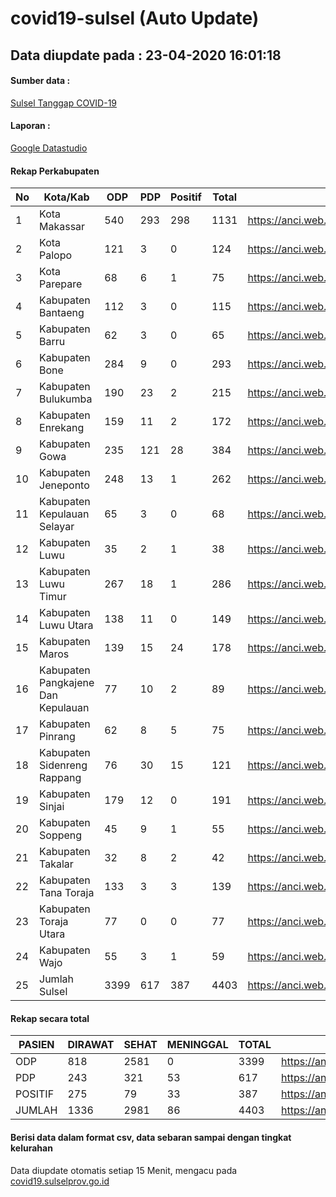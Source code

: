 
# covid19-sulsel (Auto Update)

## Data diupdate pada : 23-04-2020 16:01:18

#### Sumber data :
[Sulsel Tanggap COVID-19](https://covid19.sulselprov.go.id)

#### Laporan :
[Google Datastudio](https://datastudio.google.com/s/uzrboX-8kow)

#### Rekap Perkabupaten 
|No|Kota/Kab|ODP|PDP|Positif|Total|Link|
| --- | --- | --- | --- | --- | --- | --- |
|1|Kota Makassar|540|293|298|1131|https://anci.web.id/cor/kota_makassar|
|2|Kota Palopo|121|3|0|124|https://anci.web.id/cor/kota_palopo|
|3|Kota Parepare|68|6|1|75|https://anci.web.id/cor/kota_parepare|
|4|Kabupaten Bantaeng|112|3|0|115|https://anci.web.id/cor/kabupaten_bantaeng|
|5|Kabupaten Barru|62|3|0|65|https://anci.web.id/cor/kabupaten_barru|
|6|Kabupaten Bone|284|9|0|293|https://anci.web.id/cor/kabupaten_bone|
|7|Kabupaten Bulukumba|190|23|2|215|https://anci.web.id/cor/kabupaten_bulukumba|
|8|Kabupaten Enrekang|159|11|2|172|https://anci.web.id/cor/kabupaten_enrekang|
|9|Kabupaten Gowa|235|121|28|384|https://anci.web.id/cor/kabupaten_gowa|
|10|Kabupaten Jeneponto|248|13|1|262|https://anci.web.id/cor/kabupaten_jeneponto|
|11|Kabupaten Kepulauan Selayar|65|3|0|68|https://anci.web.id/cor/kabupaten_kepulauan_selayar|
|12|Kabupaten Luwu|35|2|1|38|https://anci.web.id/cor/kabupaten_luwu|
|13|Kabupaten Luwu Timur|267|18|1|286|https://anci.web.id/cor/kabupaten_luwu_timur|
|14|Kabupaten Luwu Utara|138|11|0|149|https://anci.web.id/cor/kabupaten_luwu_utara|
|15|Kabupaten Maros|139|15|24|178|https://anci.web.id/cor/kabupaten_maros|
|16|Kabupaten Pangkajene Dan Kepulauan|77|10|2|89|https://anci.web.id/cor/kabupaten_pangkajene_dan_kepulauan|
|17|Kabupaten Pinrang|62|8|5|75|https://anci.web.id/cor/kabupaten_pinrang|
|18|Kabupaten Sidenreng Rappang|76|30|15|121|https://anci.web.id/cor/kabupaten_sidenreng_rappang|
|19|Kabupaten Sinjai|179|12|0|191|https://anci.web.id/cor/kabupaten_sinjai|
|20|Kabupaten Soppeng|45|9|1|55|https://anci.web.id/cor/kabupaten_soppeng|
|21|Kabupaten Takalar|32|8|2|42|https://anci.web.id/cor/kabupaten_takalar|
|22|Kabupaten Tana Toraja|133|3|3|139|https://anci.web.id/cor/kabupaten_tana_toraja|
|23|Kabupaten Toraja Utara|77|0|0|77|https://anci.web.id/cor/kabupaten_toraja_utara|
|24|Kabupaten Wajo|55|3|1|59|https://anci.web.id/cor/kabupaten_wajo|
|25|Jumlah Sulsel|3399|617|387|4403|https://anci.web.id/cor/jumlah_sulsel|

#### Rekap secara total

| PASIEN | DIRAWAT | SEHAT | MENINGGAL | TOTAL | LINK |
| ---- | -------- | ---- | ---- |  ---- | ---- |
| ODP | 818 | 2581 | 0 | 3399 | https://anci.web.id/cor/odp_detail.html |
| PDP | 243 | 321 | 53 | 617 | https://anci.web.id/cor/pdp_detail.html |
| POSITIF | 275 | 79 | 33 | 387 | https://anci.web.id/cor/positif_detail.html |
| JUMLAH | 1336 | 2981 | 86 | 4403 | https://anci.web.id/cor/jumlah_sulsel/ |

 
#### Berisi data dalam format csv, data sebaran sampai dengan tingkat kelurahan

Data diupdate otomatis setiap 15 Menit, mengacu pada [covid19.sulselprov.go.id](https://covid19.sulselprov.go.id)

